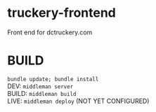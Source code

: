 truckery-frontend
=================

Front end for dctruckery.com

BUILD
=================
`bundle update; bundle install`  
DEV: `middleman server`  
BUILD: `middleman build`  
LIVE: `middleman deploy` (NOT YET CONFIGURED)
